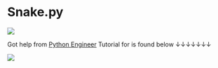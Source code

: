 # Snake.py 

[![][image1_link]][game_link]

Got help from [Python Engineer][YouTube_link]
Tutorial for is found below ↓↓↓↓↓↓↓

[![][image2_link]][YouTube_link]

[image1_link]: snake.png
[game_link]: https://repl.it/@MiladFarazian/Snake

[image2_link]: https://i.ytimg.com/vi/M_npdRYD4K0/hqdefault.jpg?sqp=-oaymwEZCPYBEIoBSFXyq4qpAwsIARUAAIhCGAFwAQ==&rs=AOn4CLDAqG6jUYzIg1ls9lDeWevH9EZjew
[YouTube_link]: https://www.youtube.com/watch?v=M_npdRYD4K0
